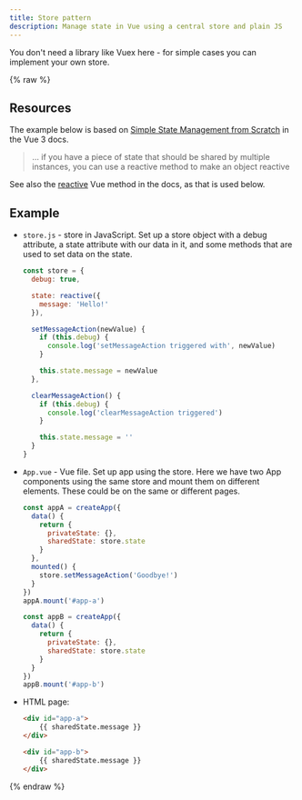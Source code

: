 ```yaml
---
title: Store pattern
description: Manage state in Vue using a central store and plain JS
---
```


You don't need a library like Vuex here - for simple cases you can implement your own store.

{% raw %}

## Resources

The example below is based on [Simple State Management from Scratch](https://v3.vuejs.org/guide/state-management.html#simple-state-management-from-scratch) in the Vue 3 docs.

> ... if you have a piece of state that should be shared by multiple instances, you can use a reactive method to make an object reactive

See also the [reactive](https://v3.vuejs.org/guide/reactivity-fundamentals.html) Vue method in the docs, as that is used below.


## Example

- `store.js` - store in JavaScript. Set up a store object with a debug attribute, a state attribute with our data in it, and some methods that are used to set data on the state.
    ```javascript
    const store = {
      debug: true,

      state: reactive({
        message: 'Hello!'
      }),

      setMessageAction(newValue) {
        if (this.debug) {
          console.log('setMessageAction triggered with', newValue)
        }

        this.state.message = newValue
      },

      clearMessageAction() {
        if (this.debug) {
          console.log('clearMessageAction triggered')
        }

        this.state.message = ''
      }
    }
    ```
- `App.vue` - Vue file. Set up app using the store. Here we have two App components using the same store and mount them on different elements. These could be on the same or different pages.
    ```javascript
    const appA = createApp({
      data() {
        return {
          privateState: {},
          sharedState: store.state
        }
      },
      mounted() {
        store.setMessageAction('Goodbye!')
      }
    })
    appA.mount('#app-a')

    const appB = createApp({
      data() {
        return {
          privateState: {},
          sharedState: store.state
        }
      }
    })
    appB.mount('#app-b')
    ```
- HTML page:
    ```html
    <div id="app-a">
        {{ sharedState.message }}
    </div>

    <div id="app-b">
        {{ sharedState.message }}
    </div>
    ```
    
{% endraw %}
